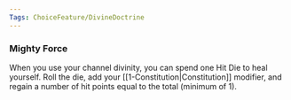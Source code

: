 ```yaml
---
Tags: ChoiceFeature/DivineDoctrine
---
```

### Mighty Force
When you use your channel divinity, you can spend one Hit Die to heal yourself. Roll the die, add your [[1-Constitution|Constitution]] modifier, and regain a number of hit points equal to the total (minimum of 1).